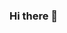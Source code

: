 ### Hi there 👋

<!--
**tocarmeli/tocarmeli** is a ✨ _special_ ✨ repository because its `README.md` (this file) appears on your GitHub profile.

Here are some ideas to get you started:

- 🔭 I’m currently working on a an algorithm so that a computer can win or at least draw in tic tac toe every time
- 🌱 I’m currently learning C
- 😄 Pronouns: He/Him/His
-->
